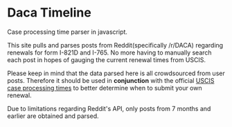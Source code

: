 # Daca Timeline
Case processing time parser in javascript.

This site pulls and parses posts from Reddit(specifically /r/DACA) regarding renewals for form I-821D and I-765. No more having to manually search each post in hopes of gauging the current renewal times from USCIS.

Please keep in mind that the data parsed here is all crowdsourced from user posts. Therefore it should be used in **conjunction** with the official [USCIS case processing times](https://egov.uscis.gov/processing-times/) to better determine when to submit your own renewal.

Due to limitations regarding Reddit's API, only posts from 7 months and earlier are obtained and parsed.
